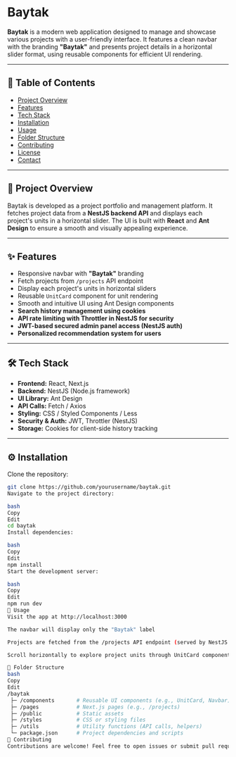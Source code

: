 # Baytak

**Baytak** is a modern web application designed to manage and showcase various projects with a user-friendly interface. It features a clean navbar with the branding **"Baytak"** and presents project details in a horizontal slider format, using reusable components for efficient UI rendering.

---

## 📑 Table of Contents

- [Project Overview](#project-overview)  
- [Features](#features)  
- [Tech Stack](#tech-stack)  
- [Installation](#installation)  
- [Usage](#usage)  
- [Folder Structure](#folder-structure)  
- [Contributing](#contributing)  
- [License](#license)  
- [Contact](#contact)

---

## 📘 Project Overview

Baytak is developed as a project portfolio and management platform. It fetches project data from a **NestJS backend API** and displays each project's units in a horizontal slider. The UI is built with **React** and **Ant Design** to ensure a smooth and visually appealing experience.

---

## ✨ Features

- Responsive navbar with **"Baytak"** branding  
- Fetch projects from `/projects` API endpoint  
- Display each project's units in horizontal sliders  
- Reusable `UnitCard` component for unit rendering  
- Smooth and intuitive UI using Ant Design components  
- **Search history management using cookies**  
- **API rate limiting with Throttler in NestJS for security**  
- **JWT-based secured admin panel access (NestJS auth)**  
- **Personalized recommendation system for users**

---

## 🛠️ Tech Stack

- **Frontend:** React, Next.js  
- **Backend:** NestJS (Node.js framework)  
- **UI Library:** Ant Design  
- **API Calls:** Fetch / Axios  
- **Styling:** CSS / Styled Components / Less  
- **Security & Auth:** JWT, Throttler (NestJS)  
- **Storage:** Cookies for client-side history tracking

---

## ⚙️ Installation

Clone the repository:

```bash
git clone https://github.com/yourusername/baytak.git
Navigate to the project directory:

bash
Copy
Edit
cd baytak
Install dependencies:

bash
Copy
Edit
npm install
Start the development server:

bash
Copy
Edit
npm run dev
🚀 Usage
Visit the app at http://localhost:3000

The navbar will display only the "Baytak" label

Projects are fetched from the /projects API endpoint (served by NestJS backend)

Scroll horizontally to explore project units through UnitCard components

📁 Folder Structure
bash
Copy
Edit
/baytak
 ├─ /components       # Reusable UI components (e.g., UnitCard, Navbar)
 ├─ /pages            # Next.js pages (e.g., /projects)
 ├─ /public           # Static assets
 ├─ /styles           # CSS or styling files
 ├─ /utils            # Utility functions (API calls, helpers)
 └─ package.json      # Project dependencies and scripts
🤝 Contributing
Contributions are welcome! Feel free to open issues or submit pull requests for improvements, bug fixes, or new features.

